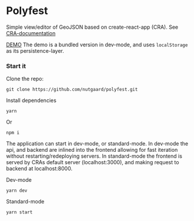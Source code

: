 # Polyfest

Simple view/editor of GeoJSON based on create-react-app (CRA).
See [CRA-documentation](README-CRA.md)

[DEMO](nutgaard.github.io/polyfest) 
The demo is a bundled version in dev-mode, and uses `localStorage` as its persistence-layer.

### Start it

Clone the repo:
```
git clone https://github.com/nutgaard/polyfest.git
```

Install dependencies
```
yarn
```
Or 
```
npm i
```

The application can start in dev-mode, or standard-mode.
In dev-mode the api, and backend are inlined into the frontend allowing for fast iteration without restarting/redeploying servers.
In standard-mode the frontend is served by CRAs default server (localhost:3000), and making request to backend at localhost:8000.

Dev-mode
```
yarn dev
```

Standard-mode
```
yarn start
```

